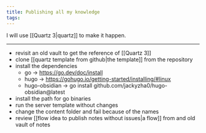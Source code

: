 ```yaml
---
title: Publishing all my knowledge
tags:
---
```


I will use [[Quartz 3|quartz]] to make it happen.

---
- revisit an old vault to get the reference of [[Quartz 3]]
- clone [[quartz template from github|the template]] from the repository
- install the dependencies
	- go -> https://go.dev/doc/install
	- hugo -> https://gohugo.io/getting-started/installing/#linux
	- hugo-obsidian -> go install github.com/jackyzha0/hugo-obsidian@latest
- install the path for go binaries
- run the server template without changes
- change the content folder and fail because of the names
- review [[flow idea to publish notes without issues|a flow]] from and old vault of notes
